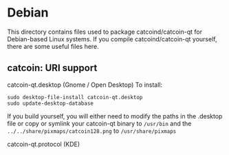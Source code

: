 
Debian
====================
This directory contains files used to package catcoind/catcoin-qt
for Debian-based Linux systems. If you compile catcoind/catcoin-qt yourself, there are some useful files here.

## catcoin: URI support ##


catcoin-qt.desktop  (Gnome / Open Desktop)
To install:

	sudo desktop-file-install catcoin-qt.desktop
	sudo update-desktop-database

If you build yourself, you will either need to modify the paths in
the .desktop file or copy or symlink your catcoin-qt binary to `/usr/bin`
and the `../../share/pixmaps/catcoin128.png` to `/usr/share/pixmaps`

catcoin-qt.protocol (KDE)

